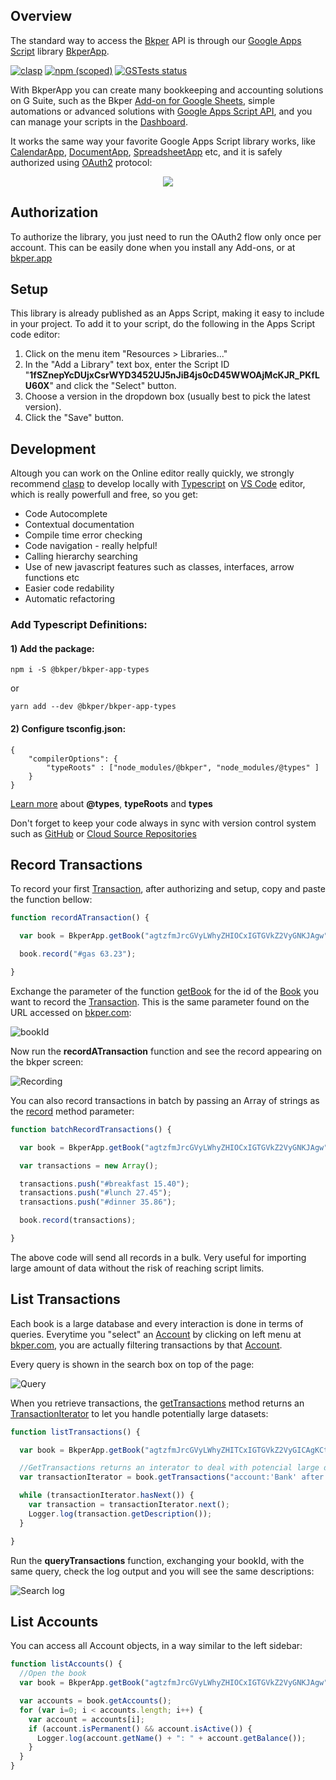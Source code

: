 [Bkper]: https://bkper.com/
[bkper.com]: https://bkper.com

[Google Apps Script]: https://developers.google.com/apps-script/reference/
[OAuth2]: https://oauth.net/2/
[bkper.app]: https://bkper.app

[Dashboard]: https://script.google.com/home
[Book]: https://bkper.com/api/bkper-app/#book
[Account]: https://bkper.com/api/bkper-app/#account
[Transaction]: https://bkper.com/api/bkper-app/#transaction
[TransactionIterator]: https://bkper.com/api/bkper-app/#transactioniterator
[Google Apps Script API]: https://developers.google.com/apps-script/api/

[record]: https://bkper.com/api/bkper-app/#book_record
[getTransactions]: https://bkper.com/api/bkper-app/#book_gettransactions
[getBook]: https://bkper.com/api/bkper-app/#bkperapp_getbook

[CalendarApp]: https://developers.google.com/apps-script/reference/calendar/calendar-app
[DocumentApp]: https://developers.google.com/apps-script/reference/document/document-app
[SpreadsheetApp]: https://developers.google.com/apps-script/reference/spreadsheet/spreadsheet-app

[Add-on for Google Sheets]: https://gsuite.google.com/marketplace/app/bkper/360398463400
[Forms]: https://gsuite.google.com/marketplace/app/bkper_forms/588203895124
[Typescript]: https://developers.google.com/apps-script/guides/typescript
[reference documentation]: https://bkper.com/api/bkper-app/
[VS Code]: https://code.visualstudio.com
[clasp]: https://developers.google.com/apps-script/guides/clasp
[Typescript Definitions]: https://www.npmjs.com/package/@bkper/bkper-app-types
[GitHub]: https://github.com/
[Cloud Source Repositories]: https://cloud.google.com/source-repositories/
[BkperApp]: https://bkper.com/api/bkper-app

## <a name='overview'></a>Overview 

The standard way to access the [Bkper] API is through our [Google Apps Script] library [BkperApp](https://bkper.com/api/bkper-app). 


[![clasp](https://img.shields.io/badge/built%20with-clasp-4285f4.svg)](https://github.com/google/clasp)
[![npm (scoped)](https://img.shields.io/npm/v/@bkper/bkper-app-types?color=%235889e4&label=types)](https://www.npmjs.com/package/@bkper/bkper-app-types)
[![GSTests status](https://gs-tests-status.appspot.com/badge.svg?suite=BkperApp&namespace=bkpertest)](https://script.google.com/macros/s/AKfycbyWJJFIwoqnNudRMGse18qVNWw5aa7g03-iLmL_rjqO8mg-MjI/exec?suite=BkperApp&namespace=bkpertest)


With BkperApp you can create many bookkeeping and accounting solutions on G Suite, such as the Bkper [Add-on for Google Sheets], simple automations or advanced solutions with [Google Apps Script API], and you can manage your scripts in the [Dashboard].

It works the same way your favorite Google Apps Script library works, like [CalendarApp], [DocumentApp], [SpreadsheetApp] etc, and it is safely authorized using [OAuth2] protocol:

<p align="center">
  <img src="https://bkper.com/api/images/BkperApp-overview.png">
</p>


## <a name='authorization'></a>Authorization

To authorize the library, you just need to run the OAuth2 flow only once per account. This can be easily done when you install any Add-ons, or at [bkper.app]


## <a name='setup'></a>Setup

This library is already published as an Apps Script, making it easy to include in your project. To add it to your script, do the following in the Apps Script code editor:

1. Click on the menu item "Resources > Libraries..."
2. In the "Add a Library" text box, enter the Script ID "**1fSZnepYcDUjxCsrWYD3452UJ5nJiB4js0cD45WWOAjMcKJR_PKfLU60X**" and click the "Select" button.
3. Choose a version in the dropdown box (usually best to pick the latest version).
4. Click the "Save" button.

## <a name='development'></a>Development

Altough you can work on the Online editor really quickly, we strongly recommend [clasp] to develop locally with [Typescript] on [VS Code] editor, which is really powerfull and free, so you get:

 - Code Autocomplete
 - Contextual documentation
 - Compile time error checking
 - Code navigation - really helpful!
 - Calling hierarchy searching
 - Use of new javascript features such as classes, interfaces, arrow functions etc
 - Easier code redability
 - Automatic refactoring

### Add Typescript Definitions:

#### 1) Add the package:

```
npm i -S @bkper/bkper-app-types
```
or
```
yarn add --dev @bkper/bkper-app-types
```

#### 2) Configure tsconfig.json:

```
{
    "compilerOptions": {
        "typeRoots" : ["node_modules/@bkper", "node_modules/@types" ]
    }
}
```

[Learn more](https://www.typescriptlang.org/docs/handbook/tsconfig-json.html#types-typeroots-and-types) about **@types**, **typeRoots** and **types**


Don't forget to keep your code always in sync with version control system such as [GitHub] or [Cloud Source Repositories]

## <a name='record_transactions'></a>Record Transactions


To record your first [Transaction], after authorizing and setup, copy and paste the function bellow:

```javascript
function recordATransaction() {

  var book = BkperApp.getBook("agtzfmJrcGVyLWhyZHIOCxIGTGVkZ2VyGNKJAgw");

  book.record("#gas 63.23");

}
```
Exchange the parameter of the function [getBook] for the id of the [Book] you want to record the [Transaction]. This is the same parameter found on the URL accessed on [bkper.com]:

![bookId](https://bkper.com/api/images/bookId.png)

Now run the **recordATransaction** function and see the record appearing on the bkper screen:

![Recording](https://bkper.com/api/images/recording.png)

You can also record transactions in batch by passing an Array of strings as the [record] method parameter:

```javascript
function batchRecordTransactions() {

  var book = BkperApp.getBook("agtzfmJrcGVyLWhyZHIOCxIGTGVkZ2VyGNKJAgw");

  var transactions = new Array();

  transactions.push("#breakfast 15.40");
  transactions.push("#lunch 27.45");
  transactions.push("#dinner 35.86");

  book.record(transactions);

}
```
The above code will send all records in a bulk. Very useful for importing large amount of data without the risk of reaching script limits.



## <a name='list_transactions'></a>List Transactions


Each book is a large database and every interaction is done in terms of queries. Everytime you "select" an [Account] by clicking on left menu at [bkper.com], you are actually filtering transactions by that [Account].

Every query is shown in the search box on top of the page:

![Query](https://bkper.com/api/images/query.png)

When you retrieve transactions, the [getTransactions] method returns an [TransactionIterator] to let you handle potentially large datasets:

```javascript
function listTransactions() {

  var book = BkperApp.getBook("agtzfmJrcGVyLWhyZHITCxIGTGVkZ2VyGICAgKCtg6MLDA");

  //GetTransactions returns an interator to deal with potencial large datasets
  var transactionIterator = book.getTransactions("account:'Bank' after:01/04/2014");

  while (transactionIterator.hasNext()) {
    var transaction = transactionIterator.next();
    Logger.log(transaction.getDescription());
  }

}
```

Run the **queryTransactions** function, exchanging your bookId, with the same query, check the log output and you will see the same descriptions:

![Search log](https://bkper.com/api/images/logSearch.png)



## <a name='list_accounts'></a>List Accounts


You can access all Account objects, in a way similar to the left sidebar:
```javascript
function listAccounts() {
  //Open the book
  var book = BkperApp.getBook("agtzfmJrcGVyLWhyZHIOCxIGTGVkZ2VyGNKJAgw");

  var accounts = book.getAccounts();
  for (var i=0; i < accounts.length; i++) {
    var account = accounts[i];
    if (account.isPermanent() && account.isActive()) {
      Logger.log(account.getName() + ": " + account.getBalance());
    }
  }
}
```


<!-- 
## <a name='samples'></a>Samples


- [BkperCSVExportService](https://github.com/bkper/BkperCSVExportService) - Service to export bkper transactions in CSV format.

- [bkper things](https://github.com/oshliaer/bkper/tree/master/bkper%20things) - Custom action scripts triggered from inside bkper through webhooks -->


